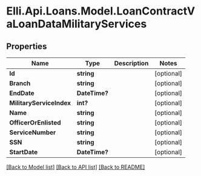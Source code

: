 # Elli.Api.Loans.Model.LoanContractVaLoanDataMilitaryServices
## Properties

Name | Type | Description | Notes
------------ | ------------- | ------------- | -------------
**Id** | **string** |  | [optional] 
**Branch** | **string** |  | [optional] 
**EndDate** | **DateTime?** |  | [optional] 
**MilitaryServiceIndex** | **int?** |  | [optional] 
**Name** | **string** |  | [optional] 
**OfficerOrEnlisted** | **string** |  | [optional] 
**ServiceNumber** | **string** |  | [optional] 
**SSN** | **string** |  | [optional] 
**StartDate** | **DateTime?** |  | [optional] 

[[Back to Model list]](../README.md#documentation-for-models) [[Back to API list]](../README.md#documentation-for-api-endpoints) [[Back to README]](../README.md)

